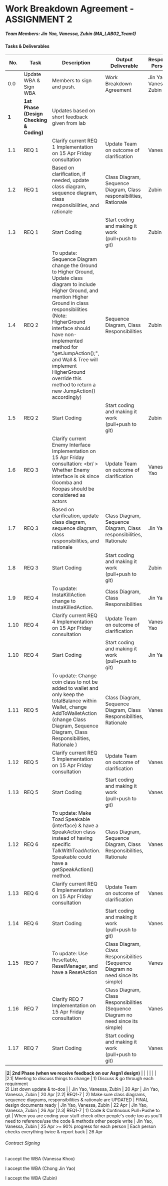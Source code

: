 # Work Breakdown Agreement - ASSIGNMENT 2
##### Team Members: Jin Yao, Vanessa, Zubin (MA_LAB02_Team1)

#### Tasks & Deliverables

| No. | Task      | Description | Output Deliverable | Responsible Person(s) | Deadline | Reviewer & Tester | Review/Test Dateline 
| ----------- | ----------- | ----------- | ----------- | ----------- | ----------- | ----------- | ----------- |
|0.0| Update WBA & Sign WBA | Members to sign and push. |  Work Breakdown Agreement | Jin Yao, Vanessa, Zubin | 15 Apr |  |  
|**1**| **1st Phase (Design Checking & Coding)** | Updates based on short feedback given from lab |  | 
|1.1| REQ 1 | Clarify current REQ 1 Implementation on 15 Apr Friday consultation | Update Team on outcome of clarification | Vanessa | 15 Apr | Vanessa, Zubin | 20 Apr
|1.2| REQ 1 | Based on clarification, if needed, update class diagram, sequence diagram, class responsibilities, and rationale |  Class Diagram, Sequence Diagram, Class responsibilities, Rationale | Zubin | 17 Apr | Vanessa, Jin Yao | 20 Apr
|1.3| REQ 1 | Start Coding | Start coding and making it work (pull+push to git) | Zubin | 17 Apr need >=20% progress | Jin Yao, Vanessa | 20 Apr
|1.4| REQ 2 | To update: Sequence Diagram change the Ground to Higher Ground, Update class diagram to include Higher Ground, and mention Higher Ground in class responsibilities <br />(Note: HigherGround interface should have non-implemented method for "getJumpAction();", and Wall & Tree will implement HigherGround override this method to return a new JumpAction() accordingly) |  Sequence Diagram, Class Responsibilities | Zubin | 17 Apr | Vanessa, Zubin | 20 Apr
|1.5| REQ 2 | Start Coding | Start coding and making it work (pull+push to git) | Zubin | 17 Apr need >=20% progress | Jin Yao, Vanessa | 20 Apr
|1.6| REQ 3 | Clarify current Enemy Interface Implementation on 15 Apr Friday consultation: <br/ > Whether Enemy interface is ok since Goomba and Koopas should be considered as actors | Update Team on outcome of clarification | Vanessa, Jin Yao | 15 Apr | Zubin | 20 Apr
|1.7| REQ 3 | Based on clarification, update class diagram, sequence diagram, class responsibilities, and rationale |  Class Diagram, Sequence Diagram, Class responsibilities, Rationale | Jin Yao | 17 Apr | Vanessa, Zubin | 20 Apr
|1.8| REQ 3 | Start Coding | Start coding and making it work (pull+push to git) | Zubin | 17 Apr >= 15% progress | Jin Yao, Vanessa | 20 Apr
|1.9| REQ 4 | To update: InstaKillAction change to InstaKilledAction. | Class Diagram, Class Responsibilities | Jin Yao | 17 Apr | Vanessa, Zubin | 20 Apr
|1.10| REQ 4 | Clarify current REQ 4 Implementation on 15 Apr Friday consultation | Update Team on outcome of clarification | Vanessa, Jin Yao | 15 Apr | Jin Yao, Vanessa | 20 Apr
|1.10| REQ 4 | Start Coding | Start coding and making it work (pull+push to git) | Jin Yao | 17 Apr need >= 15% progress | Vanessa, Zubin | 20 Apr
|1.11| REQ 5 | To update: Change coin class to not be added to wallet and only keep the totalBalance within Wallet, change AddToWalletAction (change Class Diagram, Sequence Diagram, Class Responsibilities, Rationale ) | Class Diagram, Sequence Diagram, Class Responsibilities, Rationale | Vanessa | 17 Apr | Jin Yao, Zubin | 20 Apr
|1.12| REQ 5 | Clarify current REQ 5 Implementation on 15 Apr Friday consultation | Update Team on outcome of clarification | Vanessa | 15 Apr | Jin Yao, Zubin | 20 Apr
|1.13| REQ 5 | Start Coding | Start coding and making it work (pull+push to git) | Vanessa | 17 Apr need >= 15% progress | Jin Yao, Zubin | 20 Apr
|1.12| REQ 6 | To update: Make Toad Speakable (interface) & have a SpeakAction class instead of having specific TalkWithToadAction. Speakable could have a getSpeakAction() method. | Class Diagram, Sequence Diagram, Class Responsibilities, Rationale | Vanessa | 17 Apr | Jin Yao, Zubin | 20 Apr
|1.13| REQ 6 | Clarify current REQ 6 Implementation on 15 Apr Friday consultation | Update Team on outcome of clarification | Vanessa | 15 Apr | Jin Yao, Zubin | 20 Apr
|1.14| REQ 6 | Start Coding | Start coding and making it work (pull+push to git) | Vanessa | 17 Apr need >= 15% progress | Jin Yao, Zubin | 20 Apr
|1.15| REQ 7 | To update: Use Resettable, ResetManager, and have a ResetAction | Class Diagram, Class Responsibilities (Sequence Diagram no need since its simple) | Vanessa | 15 Apr | Jin Yao, Zubin | 20 Apr
|1.16| REQ 7 | Clarify REQ 7 Implementation on 15 Apr Friday consultation | Class Diagram, Class Responsibilities (Sequence Diagram no need since its simple) | Vanessa | 15 Apr | Jin Yao, Zubin | 20 Apr
|1.17| REQ 7 | Start Coding | Start coding and making it work (pull+push to git) | Vanessa | 17 Apr need >= 15% progress | Jin Yao, Zubin | 20 Apr

|**2**| **2nd Phase (when we receive feedback on our Asgn1 design)** |  |  |  |  |  |
|2.1| Meeting to discuss things to change | 1) Discuss & go through each requirment <br /> 2) List down update & to-dos | | Jin Yao, Vanessa, Zubin | 20 Apr | Jin Yao, Vanessa, Zubin | 20 Apr
|2.2| REQ1-7 | 2) Make sure class diagrams, sequence diagrams, responsibilities & rationale are UPDATED | FINAL design documents ready | Jin Yao, Vanessa, Zubin | 22 Apr | Jin Yao, Vanessa, Zubin | 26 Apr
|2.3| REQ1-7 | 1) Code & Continuous Pull+Pushe to git | When you are coding your stuff check other people's code too as you'll need to reference/use the code & methods other people write | Jin Yao, Vanessa, Zubin | 25 Apr >= 90% progress for each person | Each person checks everything twice & report back | 26 Apr


###### Contract Signing
I accept the WBA (Vanessa Khoo)

I accept the WBA (Chong Jin Yao) 

I accept the WBA (Zubin)